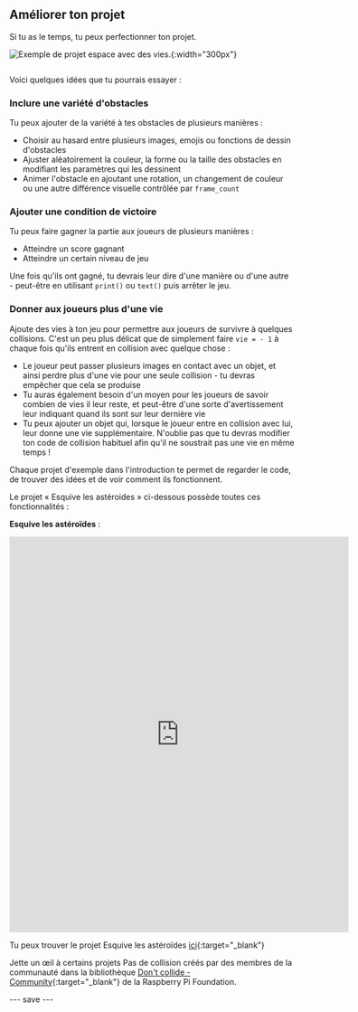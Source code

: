 ## Améliorer ton projet

<div style="display: flex; flex-wrap: wrap">
<div style="flex-basis: 200px; flex-grow: 1; margin-right: 15px;">
Si tu as le temps, tu peux perfectionner ton projet.
</div>
<div>

![Exemple de projet espace avec des vies.](images/example1.png){:width="300px"}

</div>
</div>

Voici quelques idées que tu pourrais essayer :

### Inclure une variété d'obstacles
Tu peux ajouter de la variété à tes obstacles de plusieurs manières :
 - Choisir au hasard entre plusieurs images, emojis ou fonctions de dessin d'obstacles
 - Ajuster aléatoirement la couleur, la forme ou la taille des obstacles en modifiant les paramètres qui les dessinent
 - Animer l'obstacle en ajoutant une rotation, un changement de couleur ou une autre différence visuelle contrôlée par `frame_count`

### Ajouter une condition de victoire
Tu peux faire gagner la partie aux joueurs de plusieurs manières :
 - Atteindre un score gagnant
 - Atteindre un certain niveau de jeu

Une fois qu'ils ont gagné, tu devrais leur dire d'une manière ou d'une autre - peut-être en utilisant `print()` ou `text()` puis arrêter le jeu.

### Donner aux joueurs plus d'une vie
Ajoute des vies à ton jeu pour permettre aux joueurs de survivre à quelques collisions. C'est un peu plus délicat que de simplement faire `vie = - 1` à chaque fois qu'ils entrent en collision avec quelque chose :
 - Le joueur peut passer plusieurs images en contact avec un objet, et ainsi perdre plus d'une vie pour une seule collision - tu devras empêcher que cela se produise
 - Tu auras également besoin d'un moyen pour les joueurs de savoir combien de vies il leur reste, et peut-être d'une sorte d'avertissement leur indiquant quand ils sont sur leur dernière vie
 - Tu peux ajouter un objet qui, lorsque le joueur entre en collision avec lui, leur donne une vie supplémentaire. N'oublie pas que tu devras modifier ton code de collision habituel afin qu'il ne soustrait pas une vie en même temps !

Chaque projet d'exemple dans l'introduction te permet de regarder le code, de trouver des idées et de voir comment ils fonctionnent.

Le projet « Esquive les astéroides » ci-dessous possède toutes ces fonctionnalités :

**Esquive les astéroïdes** :
<iframe src="https://editor.raspberrypi.org/fr-FR/embed/viewer/dodge-asteroids-example" width="600" height="700" frameborder="0" marginwidth="0" marginheight="0" allowfullscreen>
</iframe>

Tu peux trouver le projet Esquive les astéroïdes [ici](https://editor.raspberrypi.org/fr-FR/projects/dodge-asteroids-example){:target="_blank"}

Jette un œil à certains projets Pas de collision créés par des membres de la communauté dans la bibliothèque [Don't collide - Community](https://wke.lt/w/s/KobNfx){:target="_blank"} de la Raspberry Pi Foundation.

--- save ---
